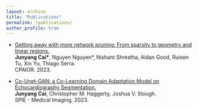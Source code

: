 ```yaml
---
layout: archive
title: "Publications"
permalink: /publications/
author_profile: true
---
```


* [Getting away with more network pruning: From sparsity to geometry and linear regions.](https://arxiv.org/abs/2301.07966)  
  **Junyang Cai\***, Nguyen Nguyen\*, Nishant Shrestha, Aidan Good, Ruisen Tu, Xin Yu, Thiago Serra.  
  CPAIOR. 2023.
  
  
* [Co-Unet-GAN: a Co-Learning Domain Adaptation Model on Echocardiography Segmentation.](http://eg.bucknell.edu/~jvs008/research/cardiac/SPIE23/SPIE23.html)  
**Junyang Cai**, Christopher M. Haggerty, Joshua V. Stough.  
SPIE - Medical Imaging. 2023.
